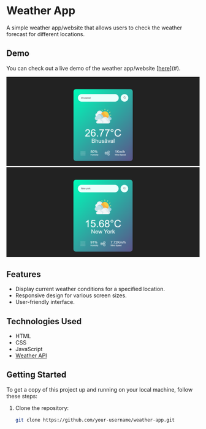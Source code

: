 # Weather App

A simple weather app/website that allows users to check the weather forecast for different locations.

## Demo

You can check out a live demo of the weather app/website [[here](https://weather-app-harsh-chaudhari.netlify.app/)](#).

![Weather App Screenshot](web_img/img1.png)
![Weather App Screenshot](web_img/img2.png)
## Features

- Display current weather conditions for a specified location.
- Responsive design for various screen sizes.
- User-friendly interface.

## Technologies Used

- HTML
- CSS
- JavaScript
- [Weather API](https://openweathermap.org/api)

## Getting Started

To get a copy of this project up and running on your local machine, follow these steps:

1. Clone the repository:

   ```bash
   git clone https://github.com/your-username/weather-app.git

